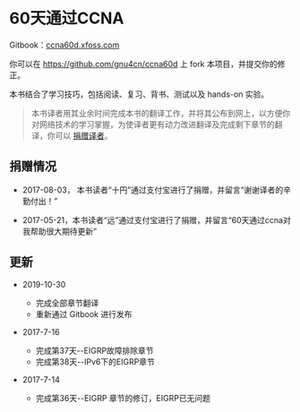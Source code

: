 60天通过CCNA
=======

Gitbook：[ccna60d.xfoss.com](https://ccna60d.xfoss.com/)


你可以在 https://github.com/gnu4cn/ccna60d 上 fork 本项目，并提交你的修正。


本书结合了学习技巧，包括阅读、复习、背书、测试以及 hands-on 实验。

> 本书译者用其业余时间完成本书的翻译工作，并将其公布到网上，以方便你对网络技术的学习掌握，为使译者更有动力改进翻译及完成剩下章节的翻译，你可以 [捐赠译者](https://github.com/gnu4cn/buy-me-a-coffee)。


## 捐赠情况

- 2017-08-03， 本书读者“十円”通过支付宝进行了捐赠，并留言“谢谢译者的辛勤付出！”

- 2017-05-21，本书读者“远”通过支付宝进行了捐赠，并留言“60天通过ccna对我帮助很大期待更新”

## 更新

+ 2019-10-30
    
    - 完成全部章节翻译
    - 重新通过 Gitbook 进行发布

+ 2017-7-16

    - 完成第37天--EIGRP故障排除章节
    - 完成第38天--IPv6下的EIGRP章节

+ 2017-7-14

    - 完成第36天--EIGRP 章节的修订，EIGRP已无问题


